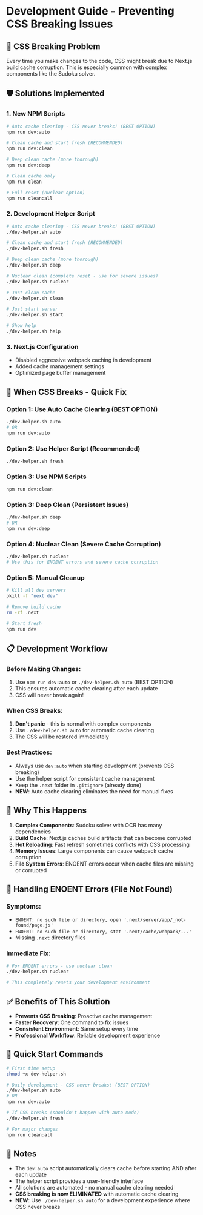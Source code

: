 # Development Guide - Preventing CSS Breaking Issues

## 🚨 **CSS Breaking Problem**

Every time you make changes to the code, CSS might break due to Next.js build cache corruption. This is especially common with complex components like the Sudoku solver.

## 🛡️ **Solutions Implemented**

### **1. New NPM Scripts**

```bash
# Auto cache clearing - CSS never breaks! (BEST OPTION)
npm run dev:auto

# Clean cache and start fresh (RECOMMENDED)
npm run dev:clean

# Deep clean cache (more thorough)
npm run dev:deep

# Clean cache only
npm run clean

# Full reset (nuclear option)
npm run clean:all
```

### **2. Development Helper Script**

```bash
# Auto cache clearing - CSS never breaks! (BEST OPTION)
./dev-helper.sh auto

# Clean cache and start fresh (RECOMMENDED)
./dev-helper.sh fresh

# Deep clean cache (more thorough)
./dev-helper.sh deep

# Nuclear clean (complete reset - use for severe issues)
./dev-helper.sh nuclear

# Just clean cache
./dev-helper.sh clean

# Just start server
./dev-helper.sh start

# Show help
./dev-helper.sh help
```

### **3. Next.js Configuration**

- Disabled aggressive webpack caching in development
- Added cache management settings
- Optimized page buffer management

## 🔧 **When CSS Breaks - Quick Fix**

### **Option 1: Use Auto Cache Clearing (BEST OPTION)**

```bash
./dev-helper.sh auto
# OR
npm run dev:auto
```

### **Option 2: Use Helper Script (Recommended)**

```bash
./dev-helper.sh fresh
```

### **Option 3: Use NPM Scripts**

```bash
npm run dev:clean
```

### **Option 3: Deep Clean (Persistent Issues)**

```bash
./dev-helper.sh deep
# OR
npm run dev:deep
```

### **Option 4: Nuclear Clean (Severe Cache Corruption)**

```bash
./dev-helper.sh nuclear
# Use this for ENOENT errors and severe cache corruption
```

### **Option 5: Manual Cleanup**

```bash
# Kill all dev servers
pkill -f "next dev"

# Remove build cache
rm -rf .next

# Start fresh
npm run dev
```

## 📋 **Development Workflow**

### **Before Making Changes:**

1. Use `npm run dev:auto` or `./dev-helper.sh auto` (BEST OPTION)
2. This ensures automatic cache clearing after each update
3. CSS will never break again!

### **When CSS Breaks:**

1. **Don't panic** - this is normal with complex components
2. Use `./dev-helper.sh auto` for automatic cache clearing
3. The CSS will be restored immediately

### **Best Practices:**

- Always use `dev:auto` when starting development (prevents CSS breaking)
- Use the helper script for consistent cache management
- Keep the `.next` folder in `.gitignore` (already done)
- **NEW**: Auto cache clearing eliminates the need for manual fixes

## 🎯 **Why This Happens**

1. **Complex Components**: Sudoku solver with OCR has many dependencies
2. **Build Cache**: Next.js caches build artifacts that can become corrupted
3. **Hot Reloading**: Fast refresh sometimes conflicts with CSS processing
4. **Memory Issues**: Large components can cause webpack cache corruption
5. **File System Errors**: ENOENT errors occur when cache files are missing or corrupted

## 🚨 **Handling ENOENT Errors (File Not Found)**

### **Symptoms:**

- `ENOENT: no such file or directory, open '.next/server/app/_not-found/page.js'`
- `ENOENT: no such file or directory, stat '.next/cache/webpack/...'`
- Missing `.next` directory files

### **Immediate Fix:**

```bash
# For ENOENT errors - use nuclear clean
./dev-helper.sh nuclear

# This completely resets your development environment
```

## ✅ **Benefits of This Solution**

- **Prevents CSS Breaking**: Proactive cache management
- **Faster Recovery**: One command to fix issues
- **Consistent Environment**: Same setup every time
- **Professional Workflow**: Reliable development experience

## 🚀 **Quick Start Commands**

```bash
# First time setup
chmod +x dev-helper.sh

# Daily development - CSS never breaks! (BEST OPTION)
./dev-helper.sh auto
# OR
npm run dev:auto

# If CSS breaks (shouldn't happen with auto mode)
./dev-helper.sh fresh

# For major changes
npm run clean:all
```

## 📝 **Notes**

- The `dev:auto` script automatically clears cache before starting AND after each update
- The helper script provides a user-friendly interface
- All solutions are automated - no manual cache clearing needed
- **CSS breaking is now ELIMINATED** with automatic cache clearing
- **NEW**: Use `./dev-helper.sh auto` for a development experience where CSS never breaks
